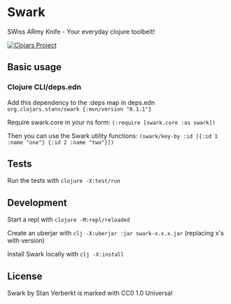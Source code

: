 # Swark

SWiss ARmy Knife - Your everyday clojure toolbelt!

[![Clojars Project](https://img.shields.io/clojars/v/org.clojars.stanv/swark.svg)](https://clojars.org/org.clojars.stanv/swark)

## Basic usage

### Clojure CLI/deps.edn

Add this dependency to the :deps map in deps.edn
`org.clojars.stanv/swark {:mvn/version "0.1.1"}`

Require swark.core in your ns form:
`(:require [swark.core :as swark])`

Then you can use the Swark utility functions:
`(swark/key-by :id [{:id 1 :name "one"} {:id 2 :name "two"}])`

## Tests

Run the tests with `clojure -X:test/run`

## Development

Start a repl with `clojure -M:repl/reloaded`

Create an uberjar with `clj -X:uberjar :jar swark-x.x.x.jar` (replacing x's with version)

Install Swark locally with `clj -X:install`

## License

Swark by Stan Verberkt is marked with CC0 1.0 Universal 
